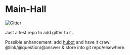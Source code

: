 Main-Hall
=========
[![Gitter](https://badges.gitter.im/gitterHQ/gitter.png)](https://gitter.im/dev-ua/Main-Hall?utm_source=badge&utm_medium=badge&utm_campaign=pr-badge&utm_content=badge)

Just a test repo to add gitter to it.

Possible enhancement: add [hubot](https://www.npmjs.org/package/hubot-gitter) and have it crawl @link/@question/@answer & store into git repo/elsewhere.
